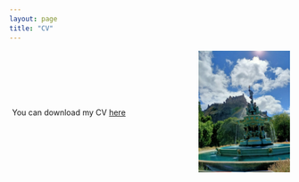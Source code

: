 ```yaml
---
layout: page
title: "CV"
---
```

<object data="mesaruiz_david_cv.pdf" width="1000" height="1000" type='application/pdf'></object>

<object data="mesaruiz_david_cv.pdf" width="1000" height="1000" type='application/pdf'/>

<div style="display: flex; align-items: center;">
  <div style="flex: 2; padding: 5px; text-align: left;">
    You can download my CV <a href="mesaruiz_david_cv.pdf" download>here</a>
  </div>
  <div style="flex: 1; padding: 1px; text-align: right;">
    <img src="/images/edin.jpeg" alt="Edin" width="100%" height="100%">
  </div>
</div>
